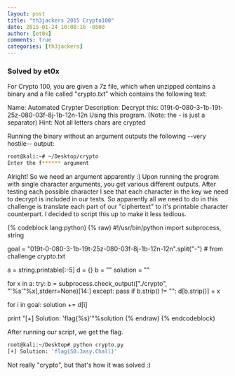 ```yaml
---
layout: post
title: "th3jackers 2015 Crypto100"
date: 2015-01-24 10:08:16 -0500
author: [et0x]
comments: true
categories: [th3jackers]
---
```


### Solved by et0x

For Crypto 100, you are given a 7z file, which when unzipped contains a binary and a file called "crypto.txt" which contains the following text:

Name: Automated Crypter
Description:
    Decrypt this:
    019t-0-080-3-1b-19t-25z-080-03f-8j-1b-12n-12n
    Using this program.
    (Note: the - is just a separator)
Hint: Not all letters chars are crypted

Running the binary without an argument outputs the following --very hostile-- output:

```bash
root@kali:~# ~/Desktop/crypto
Enter the f****** argument
```

Alright!  So we need an argument apparently :)  Upon running the program with single character arguments, you get various different outputs.  After testing each possible character I see that each character in the key we need to decrypt is included in our tests.  So apparently all we need to do in this challenge is translate each part of our "ciphertext" to it's printable character counterpart.  I decided to script this up to make it less tedious.

{% codeblock lang:python)
{% raw)
#!/usr/bin/python
import subprocess, string

goal = "019t-0-080-3-1b-19t-25z-080-03f-8j-1b-12n-12n".split("-") # from challenge crypto.txt

a = string.printable[:-5]
d = {}
b = ""
solution = ""

for x in a:
        try:
                b = subprocess.check_output(["./crypto", "'%s'"%x],stderr=None)[14:]
        except:
                pass
        if b.strip() != "": d[b.strip()] = x

for i in goal:
        solution += d[i]

print "[+] Solution: 'flag{%s}'"%solution
{% endraw)
{% endcodeblock)


After running our script, we get the flag.

```bash
root@kali:~/Desktop# python crypto.py 
[+] Solution: 'flag{S0.3asy.Chall}'
```

Not really "crypto", but that's how it was solved :)

